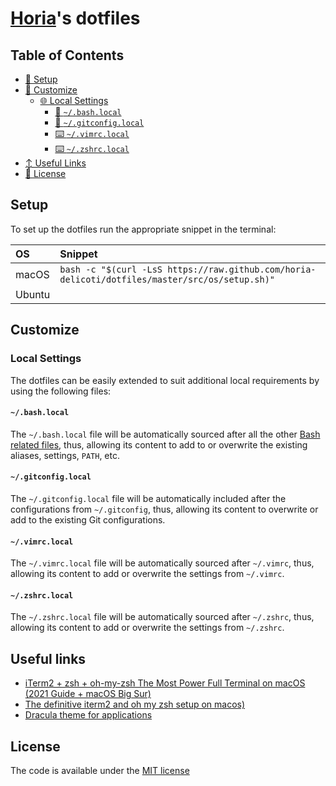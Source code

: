 [Horia][repo]'s dotfiles
=======================================

Table of Contents
-----------------

* [🔧 Setup](#setup)
* [💄 Customize](#customize)
  * [🌐 Local Settings](#local-settings)
    * [🐚 `~/.bash.local`](#bashlocal)
    * [🔁 `~/.gitconfig.local`](#gitconfiglocal)
    * [⌨️  `~/.vimrc.local`](#vimrclocal)
    * [⌨️  `~/.zshrc.local`](#zshrclocal)
* [↕️  Useful Links](#useful-links)
* [📑 License](#license)

Setup
-----

To set up the dotfiles run the appropriate snippet in the terminal:

| OS | Snippet |
|:---|:---|
| macOS | `bash -c "$(curl -LsS https://raw.github.com/horia-delicoti/dotfiles/master/src/os/setup.sh)"` |
| Ubuntu |  |

Customize
---------

### Local Settings

The dotfiles can be easily extended to suit additional local
requirements by using the following files:

#### `~/.bash.local`

The `~/.bash.local` file will be automatically sourced after all
the other [Bash related files][shell], thus, allowing its content
to add to or overwrite the existing aliases, settings, `PATH`, etc.

#### `~/.gitconfig.local`

The `~/.gitconfig.local` file will be automatically included after
the configurations from `~/.gitconfig`, thus, allowing its content
to overwrite or add to the existing Git configurations.

#### `~/.vimrc.local`

The `~/.vimrc.local` file will be automatically sourced after
`~/.vimrc`, thus, allowing its content to add or overwrite the
settings from `~/.vimrc`.

#### `~/.zshrc.local`

The `~/.zshrc.local` file will be automatically sourced after
`~/.zshrc`, thus, allowing its content to add or overwrite the
settings from `~/.zshrc`.

## Useful links
- [iTerm2 + zsh + oh-my-zsh The Most Power Full Terminal on macOS (2021 Guide + macOS Big Sur)](https://chamikakasun.medium.com/iterm2-zsh-oh-my-zsh-the-most-power-full-terminal-on-macos-2021-guide-macos-big-sur-5bb498976dc9)
- [The definitive iterm2 and oh my zsh setup on macos)](https://blog.larsbehrenberg.com/the-definitive-iterm2-and-oh-my-zsh-setup-on-macos)
- [Dracula theme for applications](https://draculatheme.com/)

## License

The code is available under the [MIT license](license)

<!-- Link labels: -->
[repo]: https://github.com/horia-delicoti
[license]: LICENSE.txt
[shell]: https://github.com/horia-delicoti/dotfiles/tree/master/src/shell